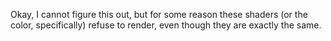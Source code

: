 Okay, I cannot figure this out, but for some reason these shaders (or the color,
specifically) refuse to render, even though they are exactly the same.